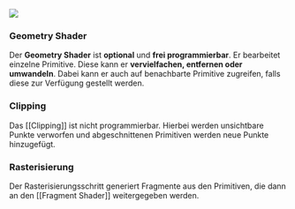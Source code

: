 ![](geometry_shader.png)

### Geometry Shader
Der **Geometry Shader** ist **optional** und **frei programmierbar**. 
Er bearbeitet einzelne Primitive. Diese kann er **vervielfachen, entfernen oder umwandeln**.
Dabei kann er auch auf benachbarte Primitive zugreifen, falls diese zur Verfügung gestellt werden.

### Clipping
Das [[Clipping]] ist nicht programmierbar.
Hierbei werden unsichtbare Punkte verworfen und abgeschnittenen Primitiven werden neue Punkte  hinzugefügt. 

### Rasterisierung
Der Rasterisierungsschritt generiert Fragmente aus den Primitiven, die dann an den [[Fragment Shader]] weitergegeben werden.